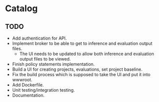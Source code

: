 # Catalog

## TODO

- Add authentication for API.
- Implement broker to be able to get to inference and evaluation output files.
  - The UI needs to be updated to allow both inference and evaluation output files to be viewed.
- Finish policy statements implementation.
- Build a UI for creating projects, evaluations, set project baseline.
- Fix the build process which is supposed to take the UI and put it into wwwroot.
- Add Dockerfile.
- Unit testing/integration testing.
- Documentation.
